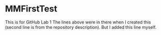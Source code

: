 # MMFirstTest
This is for GitHub Lab 1
The lines above were in there when I created this (second line is from the repository description). But I added this line myself.

